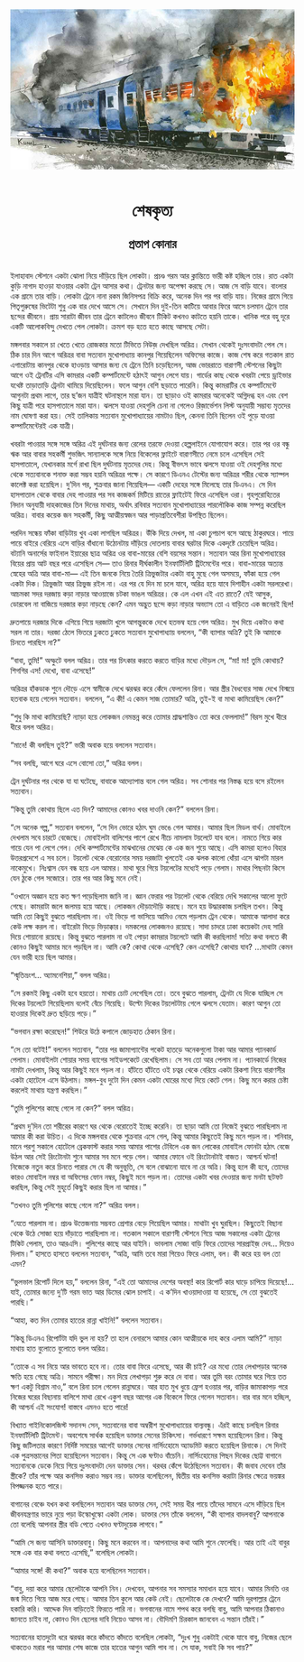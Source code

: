<div align=center> <img src="../../metadata/images/rabibasariya/শেষকৃত্য-প্রতাপ-কোনার.jpg" align="center"></div><br><h1 align=center>শেষকৃত্য</h1>
<h2 align=center>প্রতাপ কোনার</h2><br>ইলাহাবাদ স্টেশনে একটা ঝোলা নিয়ে দাঁড়িয়ে ছিল লোকটা। প্রচণ্ড গরম আর ক্লান্তিতে ভারী কষ্ট হচ্ছিল তার। রাত একটা কুড়ি নাগাদ হাওড়া যাওয়ার একটা ট্রেন আসার কথা। ট্রেনটার জন্য অপেক্ষা করছে সে। আজ সে বাড়ি যাবে। বাংলার এক গ্রামে তার বাড়ি। লোকটা ট্রেনে নানা রকম জিনিসপত্র বিক্রি করে, অনেক দিন পর পর বাড়ি যায়। নিজের গ্রামে গিয়ে পিতৃপুরুষের ভিটেটা শুধু এক বার দেখে আসে সে। সেখানে দিন দুই-তিন কাটিয়ে আবার ফিরে আসে চলমান ট্রেনে তার ছন্দের জীবনে। প্রায় সারাটা জীবন তার ট্রেনে কাটলেও জীবনে টিকিট কখনও কাটতে হয়নি তাকে। খানিক পরে বহু দূরে একটি আলোকবিন্দু দেখতে পেল লোকটা। ক্রমশ বড় হতে হতে কাছে আসছে সেটা।

মঙ্গলবার সকালে চা খেতে খেতে রোজকার মতো টিভিতে নিউজ় দেখছিল অরিত্র। সেখান থেকেই দুঃসংবাদটা পেল সে। ঠিক চার দিন আগে অরিত্রর বাবা সত্যবান মুখোপাধ্যায় কানপুর গিয়েছিলেন অফিসের কাজে। কাজ শেষ করে গতকাল রাত এগারোটায় কানপুর থেকে হাওড়ায় আসার জন্য যে ট্রেনে তিনি চড়েছিলেন, আজ ভোররাতে বারাণসী স্টেশনের কিছুটা আগে ওই ট্রেনটির এসি কামরার একটি কম্পার্টমেন্টে হঠাৎই আগুন লেগে যায়। গার্ডের কাছ থেকে খবরটা পেয়ে ড্রাইভার যথেষ্ট তাড়াতাড়ি ট্রেনটা থামিয়ে দিয়েছিলেন। ফলে আগুন বেশি ছড়াতে পারেনি। কিন্তু কামরাটির যে কম্পার্টমেন্টে আগুনটা প্রথম লাগে, তার ছ’জন যাত্রীই ঘটনাস্থলে মারা যান। তা ছাড়াও ওই কামরার অনেকেই অগ্নিদগ্ধ হন এবং বেশ কিছু যাত্রী পরে হাসপাতালে মারা যান। ঝলসে যাওয়া দেহগুলি চেনা না গেলেও রিজ়ার্ভেশন লিস্ট অনুযায়ী সম্ভাব্য মৃতদের নাম ঘোষণা করা হয়। সেই তালিকায় সত্যবান মুখোপাধ্যায়ের নামটাও ছিল, কেননা তিনি ছিলেন ওই পুড়ে যাওয়া কম্পার্টমেন্টেরই এক যাত্রী।

খবরটা পাওয়ার সঙ্গে সঙ্গে অরিত্র এই দুর্ঘটনার জন্য রেলের তরফে দেওয়া হেল্পলাইনে যোগাযোগ করে। তার পর ওর বন্ধু ঋক আর বাবার সহকর্মী শুভজিৎ সান্যালকে সঙ্গে নিয়ে বিকেলের ফ্লাইটে বারাণসীতে নেমে চলে এসেছিল সেই হাসপাতালে, যেখানকার মর্গে রাখা ছিল দুর্ঘটনায় মৃতদের দেহ। কিন্তু বীভৎস ভাবে ঝলসে যাওয়া ওই দেহগুলির মধ্যে থেকে সত্যবানকে শনাক্ত করা সম্ভব হয়নি অরিত্রর পক্ষে। সে কারণে ডিএনএ টেস্টের জন্য অরিত্রর শরীর থেকে স্যাম্পল কালেক্ট করা হয়েছিল। দু’দিন পর, শুক্রবার জানা গিয়েছিল— একটি দেহের সঙ্গে মিলেছে তার ডিএনএ। সে দিন হাসপাতাল থেকে বাবার দেহ পাওয়ার পর সব কাজকর্ম মিটিয়ে রাতের ফ্লাইটেই ফিরে এসেছিল ওরা। গৃহপুরোহিতের নিদান অনুযায়ী দাহকাজের তিন দিনের মাথায়, অর্থাৎ রবিবার সত্যবান মুখোপাধ্যায়ের পারলৌকিক কাজ সম্পন্ন করেছিল অরিত্র। বাবার কয়েক জন সহকর্মী, কিছু আত্মীয়স্বজন আর পাড়াপ্রতিবেশীরা উপস্থিত ছিলেন।

পরদিন সন্ধেয় ফাঁকা বাড়িটায় খুব একা লাগছিল অরিত্রর। উঁকি দিয়ে দেখল, মা একা চুপচাপ বসে আছে ঠাকুরঘরে। পায়ে পায়ে বাইরে বেরিয়ে এসে বাড়ির বাঁধানো‌ উঠোনটায় দাঁড়িয়ে দোতলায় বাবার ঘরটার দিকে একদৃষ্টে চেয়েছিল অরিত্র। বট্যানি অনার্সের ফাইনাল ইয়ারের ছাত্র অরিত্র ওর বাবা-মায়ের বেশি বয়সের সন্তান। সত্যবান আর রিনা মুখোপাধ্যায়ের বিয়ের প্রায় আট বছর পরে এসেছিল সে— তাও রিনার দীর্ঘকালীন ইনফার্টিলিটি ট্রিটমেন্টের পরে। বাবা-মায়ের অত্যন্ত স্নেহের অত্রি আর বাবা-মা— এই তিন জনকে নিয়ে তৈরি ত্রিভুজটার একটা বাহু মুছে গেল অসময়ে, ফাঁকা হয়ে গেল একটা দিক। ত্রিভুজটা আর ত্রিভুজ রইল না। এর পর যে দিন মা চলে যাবে, অরিত্র হয়ে যাবে দিশাহীন একটা সরলরেখা। আচমকা সদর দরজায় কড়া নাড়ার আওয়াজে চটকা ভাঙল অরিত্রর। কে এল এখন এই এত রাতে? যেই আসুক, ডোরবেল না বাজিয়ে দরজার কড়া নাড়ছে কেন? এমন অদ্ভুত ছন্দে কড়া নাড়ার অভ্যাস তো এ বাড়িতে এক জনেরই ছিল!

দ্রুতপায়ে দরজার দিকে এগিয়ে গিয়ে দরজাটা খুলে আগন্তুককে দেখে হতভম্ব হয়ে গেল অরিত্র। মুখ দিয়ে একটাও কথা সরল না তার। দরজা ঠেলে ভিতরে ঢুকতে ঢুকতে সত্যবান মুখোপাধ্যায় বললেন, “কী ব্যাপার অত্রি? তুই কি আমাকে চিনতে পারছিস না?”

“বাবা, তুমি!” অস্ফুটে বলল অরিত্র। তার পর চিৎকার করতে করতে বাড়ির মধ্যে দৌড়ল সে, “মা! মা! তুমি কোথায়? শিগগির এস! দেখো, বাবা এসেছে!”

অরিত্রর হাঁকডাক শুনে দৌড়ে এসে স্বামীকে দেখে ঝরঝর করে কেঁদে ফেললেন রিনা। আর স্ত্রীর বৈধব্যের সাজ দেখে বিস্ময়ে হতবাক হয়ে গেলেন সত্যবান। বললেন, “এ কী! এ কেমন সাজ তোমার? অত্রি, তুই-ই বা মাথা কামিয়েছিস কেন?”

“শুধু কি মাথা কামিয়েছি? ন্যাড়া হয়ে লোকজন নেমন্তন্ন করে তোমার শ্রাদ্ধশান্তিও তো করে ফেললাম!” বিরস মুখে ধীরে ধীরে বলল অরিত্র।

“মানে! কী বলছিস তুই?” ভারী অবাক হয়ে বললেন সত্যবান।

“সব বলছি, আগে ঘরে এসে বোসো তো,” অরিত্র বলল।

ট্রেন দুর্ঘটনার পর থেকে যা যা ঘটেছে, বাবাকে আদ্যোপান্ত বলে গেল অরিত্র। সব শোনার পর নিস্তব্ধ হয়ে বসে রইলেন সত্যবান।

“কিন্তু তুমি কোথায় ছিলে এত দিন? আমাদের কোনও খবর দাওনি কেন?” বললেন রিনা।

“সে অনেক গল্প,” সত্যবান বললেন, “সে দিন ভোরে হঠাৎ ঘুম ভেঙে গেল আমার। আমার ছিল মিডল বার্থ। মোবাইলে দেখলাম সবে চারটে বেজেছে। মোবাইলটা বালিশের পাশে রেখে নীচে নামলাম টয়লেটে যাব বলে। নামতে গিয়ে কার গায়ে যেন পা লেগে গেল। দেখি কম্পার্টমেন্টের মাঝখানের মেঝেয় কে এক জন শুয়ে আছে। এসি কামরা হলেও বিহার উত্তরপ্রদেশে এ সব চলে। টয়লেট থেকে বেরোনোর সময় দরজাটা খুলতেই এক ঝলক কালো ধোঁয়া এসে ঝাপটা মারল নাকেমুখে। নিঃশ্বাস যেন বন্ধ হয়ে এল আমার। মাথা ঘুরে গিয়ে টয়লেটের মধ্যেই পড়ে গেলাম। মাথার পিছনটা কিসে যেন ঠুকে গেল সজোরে। তার পর আর কিছু মনে নেই।

“ওখানে অজ্ঞান হয়ে কত ক্ষণ পড়েছিলাম জানি না। জ্ঞান ফেরার পর টয়লেট থেকে বেরিয়ে দেখি সকালের আলো ফুটে গেছে। কামরাটা জলে জলময় হয়ে আছে। লোকজন দৌড়াদৌড়ি করছে। মনে হয় উদ্ধারকাজ চলছিল তখন। কিন্তু আমি তো কিছুই বুঝতে পারছিলাম না। ওই ভিড়ে গা ভাসিয়ে আমিও নেমে পড়লাম ট্রেন থেকে। আমাকে আলাদা করে কেউ লক্ষ করল না। বাইরেটা ভিড়ে ভিড়াক্কার। দমকলের লোকজনও রয়েছে। সাদা চাদরে ঢাকা কয়েকটা দেহ সারি দিয়ে শোয়ানো রয়েছে। কিন্তু বুঝতে পারলাম না ওই পোড়া কামরার টয়লেটে আমি কী করছিলাম! সত্যি কথা বলতে কী কোনও কিছুই আমার মনে পড়ছিল না। আমি কে? কোথা থেকে এসেছি? কেন এসেছি? কোথায় যাব? ...মাথাটা কেমন যেন ভারী হয়ে ছিল আমার।

“স্মৃতিভ্রংশ... অ্যামনেশিয়া,” বলল অরিত্র।

“সে রকমই কিছু একটা হবে হয়তো। মাথায় চোট লেগেছিল তো। তবে বুঝতে পারলাম, ট্রেনটা যে দিকে যাচ্ছিল সে দিকের টয়লেটে গিয়েছিলাম বলেই বেঁচে গিয়েছি। উল্টো দিকের টয়লেটটায় গেলে ঝলসে যেতাম। কারণ আগুন তো হাওয়ার দিকেই দ্রুত ছড়িয়ে পড়ে।”

“ভগবান রক্ষা করেছেন!” শিউরে উঠে কপালে জোড়হাত ঠেকান রিনা।

“সে তো বটেই!” বললেন সত্যবান, “তার পর জামাপ্যান্টের পকেট হাতড়ে অনেকগুলো টাকা আর আমার প্যানকার্ড পেলাম। মোবাইলটা শোয়ার সময় ব্যাগের সাইডপকেটে রেখেছিলাম। সে সব তো আর পেলাম না। প্যানকার্ডে নিজের নামটা দেখলাম, কিন্তু আর কিছুই মনে পড়ল না। হাঁটতে হাঁটতে ওই চত্বর থেকে বেরিয়ে একটা রিকশা নিয়ে বারাণসীর একটা হোটেলে এসে উঠলাম। মঙ্গল-বুধ দুটো দিন কেমন একটা ঘোরের মধ্যে দিয়ে কেটে গেল। কিছু মনে করার চেষ্টা করলেই মাথায় যন্ত্রণা করছিল।”

“তুমি পুলিশের কাছে গেলে না কেন?” বলল অরিত্র।

“প্রথম দু’দিন তো শরীরের কারণে ঘর থেকে বেরোতেই ইচ্ছে‌ করেনি। তা ছাড়া আমি তো নিজেই বুঝতে পারছিলাম না আমার কী করা উচিত। এ দিকে মঙ্গলবার থেকে শুক্রবার এসে গেল, কিন্তু আমার কিছুতেই কিছু মনে পড়ল না। শনিবার, মানে পরশু সকালে হোটেলে ব্রেকফাস্ট করার সময় আমার পাশের টেবিলে এক জন লোকের মোবাইল ফোনটা হঠাৎ বেজে উঠল আর সেই রিংটোনটা শুনে আমার সব মনে পড়ে গেল। আমার ফোনে ওই রিংটোনটাই বাজত। আশ্চর্য ঘটনা! নিজেকে নতুন করে চিনতে পারার সে যে কী অনুভূতি, সে বলে বোঝানো যাবে না রে অত্রি। কিন্তু হলে কী হবে, তোদের কারও মোবাইল নম্বর বা অফিসের ফোন নম্বর, কিছুই মনে পড়ল না। তোদের একটা খবর দেওয়ার জন্য মনটা ছটফট করছিল, কিন্তু সেই মুহূর্তে কিছুই করার ছিল না আমার।”

“তখনও তুমি পুলিশের কাছে গেলে না?” অরিত্র বলল।

“যেতে পারলাম না। প্রচণ্ড উত্তেজনায় সম্ভবত প্রেশার বেড়ে গিয়েছিল আমার। মাথাটা খুব ঘুরছিল। কিছুতেই বিছানা থেকে উঠে সোজা হয়ে দাঁড়াতে পারছিলাম না। গতকাল সকালে বারাণসী স্টেশনে গিয়ে আজ সকালের একটা ট্রেনের টিকিট পেলাম, তাও আরএসি। পুলিশের কাছে আর যাইনি। ভাবলাম সোজা বাড়ি ফিরে তোদের সারপ্রাইজ় দেব... দিয়েও দিলাম।” হাসতে হাসতে বললেন সত্যবান, “অত্রি, আমি তবে মারা গিয়েও ফিরে এলাম, বল। কী করে হয় বল তো এমন?

“ভুলভাল রিপোর্ট দিলে হয়,” বললেন রিনা, “এই তো আমাদের দেশের অবস্থা! কার রিপোর্ট কার ঘাড়ে চাপিয়ে দিয়েছে!... যাই, তোমার জন্যে দু’টি গরম ভাত আর ডিমের ঝোল চাপাই। এ ক’দিন খাওয়াদাওয়া যা হয়েছে, সে তো বুঝতেই পারছি।”

“আহা, কত দিন তোমার হাতের রান্না খাইনি!” বললেন সত্যবান।

“কিন্তু ডিএনএ রিপোর্টটা যদি ভুল না হয়? তা হলে বেনারসে আমার কোন আত্মীয়কে দাহ করে এলাম আমি?” ন্যাড়া মাথায় হাত বুলোতে বুলোতে বলল অরিত্র।

“তোকে এ সব নিয়ে আর ভাবতে হবে না। তোর বাবা ফিরে এসেছে, আর কী চাই? এর মধ্যে তোর লেখাপড়ার অনেক ক্ষতি হয়ে গেছে অত্রি। সামনে পরীক্ষা। মন দিয়ে লেখাপড়া শুরু করে দে বাবা। আর তুমি বরং তোমার ঘরে গিয়ে তত ক্ষণ একটু বিশ্রাম নাও,” বলে রিনা চলে গেলেন রান্নাঘরে। আর হাত মুখ ধুয়ে ফ্রেশ হওয়ার পর, বাড়ির জামাকাপড় পরে নিজের ঘরের বিছানায় বালিশে মাথা রেখে একুশ বছর আগের এক বিকেলে ফিরে গেলেন সত্যবান। বার বার মনে হচ্ছিল, কী আশ্চর্য এই সংযোগ! বাস্তবে এমনও হতে পারে!

বিখ্যাত গাইনিকোলজিস্ট সদানন্দ সেন, সত্যবানের বাবা অম্বরীশ মুখোপাধ্যায়ের বাল্যবন্ধু। এঁরই কাছে চলছিল রিনার ইনফার্টিলিটি ট্রিটমেন্ট। অবশেষে সার্থক হয়েছিল ডাক্তার সেনের চিকিৎসা। গর্ভধারণে সক্ষম হয়েছিলেন রিনা। কিন্তু কিছু জটিলতার কারণে নির্দিষ্ট সময়ের আগেই ডাক্তার সেনের নার্সিংহোমে অ্যাডমিট করতে হয়েছিল রিনাকে। সে দিনই এক পুত্রসন্তানের পিতা হয়েছিলেন সত্যবান। কিন্তু সে এক ঘণ্টাও বাঁচেনি। নার্সিংহোমের পিছন দিকের ছোট্ট বাগানে সত্যবানকে ডেকে নিয়ে গিয়ে দুঃসংবাদটা দেন ডাক্তার সেন। থরথর কেঁপে উঠেছিলেন সত্যবান। কী জবাব দেবেন তাঁর স্ত্রীকে? তাঁর পক্ষে আর কনসিভ করাও সম্ভব নয়। ডাক্তার বলেছিলেন, দ্বিতীয় বার কনসিভ করাটা রিনার ক্ষেত্রে ভয়ঙ্কর বিপজ্জনক হতে পারে।

বাগানের বেঞ্চে যখন কথা বলছিলেন সত্যবান আর ডাক্তার সেন, সেই সময় ধীর পায়ে তাঁদের সামনে এসে দাঁড়িয়ে ছিল জীবনযন্ত্রণার ভারে নুয়ে পড়া উস্কোখুস্কো একটা লোক। ডাক্তার সেন তাঁকে বললেন, “কী ব্যাপার বাদলবাবু? আপনাকে তো বলেছি আপনার স্ত্রীর বডি পেতে এখনও ঘণ্টাদুয়েক লাগবে।”

“আমি সে জন্য আসিনি ডাক্তারবাবু। কিছু মনে করবেন না। আপনাদের কথা আমি শুনে ফেলেছি। আর তাই এই বাবুর সঙ্গে এক বার কথা বলতে এসেছি,” বলেছিল লোকটা।

“আমার সঙ্গে! কী কথা?” অবাক হয়ে বলেছিলেন সত্যবান।

“বাবু, দয়া করে আমার ছেলেটাকে আপনি নিন। দেখবেন, আপনার সব সমস্যার সমাধান হয়ে যাবে। আমার মিনতি ওর জন্ম দিতে গিয়ে আজ মরে গেছে। আমার তিন কুলে আর কেউ নেই। ছেলেটাকে কে দেখবে? আমি দূরপাল্লার ট্রেনে হকারি করি। আদ্দেক দিন বাড়িতেই ফিরতে পারি না। ভগবানের নামে শপথ করে বলছি বাবু, আমি আপনার ঠিকানাও জানতে চাইব না, কোনও দিন ছেলের দাবি নিয়েও আসব না। বৌদিমণি চিরকাল জানবেন এ সন্তান তাঁরই।”

সত্যবানের হাতদুটো ধরে ঝরঝর করে কাঁদতে কাঁদতে বলেছিল লোকটা, “দুঃখ শুধু একটাই থেকে যাবে বাবু, নিজের ছেলে থাকতেও মরার পর আমার শেষ কাজে তার হাতের আগুন আমি পাব না। সে যাক, সবাই কি সব পায়?”